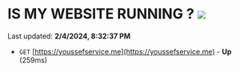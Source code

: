 # IS MY WEBSITE RUNNING ? [![](https://img.shields.io/static/v1?label=Sponsor&message=%E2%9D%A4&logo=GitHub&color=%23fe8e86)](https://github.com/sponsors/<username>)

Last updated: **2/4/2024, 8:32:37 PM**

- `GET` [https://youssefservice.me](https://youssefservice.me) - **Up** (259ms)

